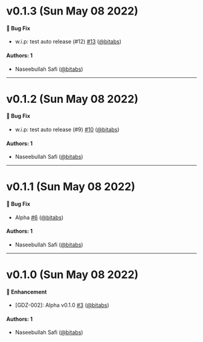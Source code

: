 # v0.1.3 (Sun May 08 2022)

#### 🐛 Bug Fix

- w.i.p: test auto release (#12) [#13](https://github.com/bitabs/godz/pull/13) ([@bitabs](https://github.com/bitabs))

#### Authors: 1

- Naseebullah Safi ([@bitabs](https://github.com/bitabs))

---

# v0.1.2 (Sun May 08 2022)

#### 🐛 Bug Fix

- w.i.p: test auto release (#9) [#10](https://github.com/bitabs/godz/pull/10) ([@bitabs](https://github.com/bitabs))

#### Authors: 1

- Naseebullah Safi ([@bitabs](https://github.com/bitabs))

---

# v0.1.1 (Sun May 08 2022)

#### 🐛 Bug Fix

- Alpha [#6](https://github.com/bitabs/godz/pull/6) ([@bitabs](https://github.com/bitabs))

#### Authors: 1

- Naseebullah Safi ([@bitabs](https://github.com/bitabs))

---

# v0.1.0 (Sun May 08 2022)

#### 🚀 Enhancement

- [GDZ-002]: Alpha v0.1.0 [#3](https://github.com/bitabs/godz/pull/3) ([@bitabs](https://github.com/bitabs))

#### Authors: 1

- Naseebullah Safi ([@bitabs](https://github.com/bitabs))
